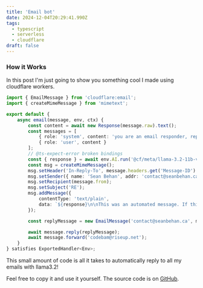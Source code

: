 ```yaml
---
title: 'Email bot'
date: 2024-12-04T20:29:41.990Z
tags:
  - typescript
  - serverless
  - cloudflare
draft: false
---
```


### How it Works

In this post I'm just going to show you something cool I made using cloudflare workers.

```typescript
import { EmailMessage } from 'cloudflare:email';
import { createMimeMessage } from 'mimetext';

export default {
	async email(message, env, ctx) {
		const content = await new Response(message.raw).text();
		const messages = [
			{ role: 'system', content: 'you are an email responder, reply to the given message' },
			{ role: 'user', content }
		];
		// @ts-expect-error broken bindings
		const { response } = await env.AI.run('@cf/meta/llama-3.2-11b-vision-instruct', { messages });
		const msg = createMimeMessage();
		msg.setHeader('In-Reply-To', message.headers.get('Message-ID') as string);
		msg.setSender({ name: 'Sean Behan', addr: 'contact@seanbehan.ca' });
		msg.setRecipient(message.from);
		msg.setSubject('RE');
		msg.addMessage({
			contentType: 'text/plain',
			data: `${response}\n\nThis was an automated message. If this is urgent, message Sean on Telegram https://t.me/codebam`
		});

		const replyMessage = new EmailMessage('contact@seanbehan.ca', message.from, msg.asRaw());

		await message.reply(replyMessage);
		await message.forward('codebam@riseup.net');
	}
} satisfies ExportedHandler<Env>;
```

This small amount of code is all it takes to automatically reply to all my emails with llama3.2!

Feel free to copy it and use it yourself. The source code is on [GitHub](https://github.com/codebam/email-bot).

